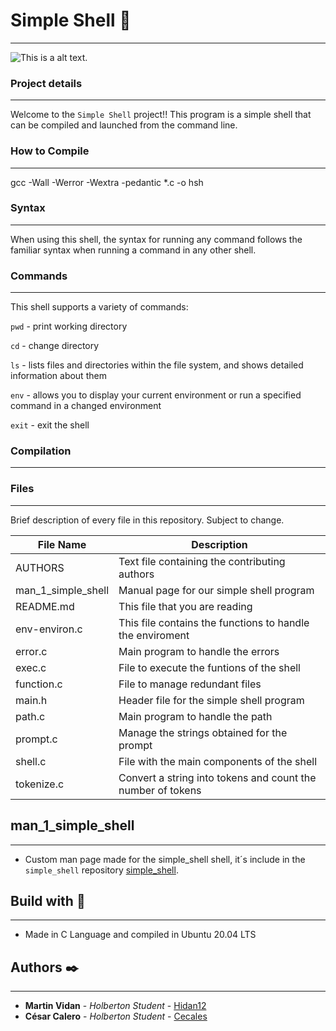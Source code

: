 # Simple Shell  :floppy_disk: 
---

![This is a alt text.](https://s3.amazonaws.com/intranet-projects-files/holbertonschool-low_level_programming/235/shell.jpeg)

### Project details
---
Welcome to the `Simple Shell` project!! This program is a simple shell that can be compiled and launched from the command line.

### How to Compile
---
gcc -Wall -Werror -Wextra -pedantic *.c -o hsh


### Syntax
---
When using this shell, the syntax for running any command follows the familiar syntax when running a command in any other shell.


### Commands
---
This shell supports a variety of commands:

`pwd` - print working directory

`cd` - change directory

`ls` - lists files and directories within the file system, and shows detailed information about them

`env` - allows you to display your current environment or run a specified command in a changed environment

`exit` - exit the shell

### Compilation
---
### Files
---
Brief description of every file in this repository. Subject to change.

| File Name | Description |
| --- | --- |
| AUTHORS | Text file containing the contributing authors |
| man_1_simple_shell | Manual page for our simple shell program |
| README.md | This file that you are reading |
| env-environ.c | This file contains the functions to handle the enviroment |
| error.c | Main program to handle the errors |
| exec.c | File to execute the funtions of the shell |
| function.c | File to manage redundant files |
| main.h | Header file for the simple shell program |
| path.c | Main program to handle the path |
| prompt.c | Manage the strings obtained for the prompt |
| shell.c | File with the main components of the shell |
| tokenize.c | Convert a string into tokens and count the number of tokens |

## man_1_simple_shell
---
* Custom man page made for the simple_shell shell, it´s include in the `simple_shell` repository [simple_shell](https://github.com/Cecales/simple_shell).

## Build with :wrench:
---
* Made in C Language and compiled in Ubuntu 20.04 LTS

## Authors :black_nib:
---
* **Martin Vidan** - *Holberton Student* - [Hidan12](https://github.com/Hidan12)
* **César Calero** - *Holberton Student* - [Cecales](https://github.com/Cecales)
